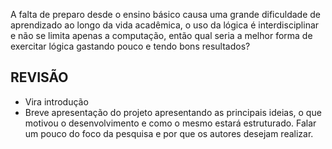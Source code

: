 <p>
A falta de preparo desde o ensino básico causa uma grande dificuldade de aprendizado ao longo da vida acadêmica, o uso da lógica é interdisciplinar e não se limita apenas a computação, então qual seria a melhor forma de exercitar lógica gastando pouco e tendo bons resultados?
</p>

## **REVISÃO**

- Vira introdução
- Breve apresentação do projeto apresentando as principais ideias, o que motivou o desenvolvimento e como o mesmo estará estruturado. Falar um pouco do foco da pesquisa e por que os autores desejam realizar.
